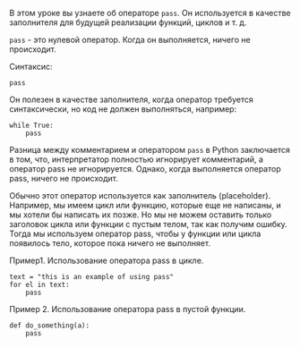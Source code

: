 В этом уроке вы узнаете об операторе `pass`. Он используется в качестве заполнителя для будущей реализации функций, циклов и т. д.

`pass` - это нулевой оператор. Когда он выполняется, ничего не происходит. 

Синтаксис:
```
pass
```

Он полезен в качестве заполнителя, когда оператор требуется синтаксически, но код не должен выполняться, например:
```
while True:
    pass
```
Разница между комментарием и оператором `pass` в Python заключается в том, что, интерпретатор полностью игнорирует комментарий, а оператор pass не игнорируется. Однако, когда выполняется оператор pass, ничего не происходит.

Обычно этот оператор используется как заполнитель (placeholder). Например, мы имеем цикл или функцию, которые еще не написаны, и мы хотели бы написать их позже. Но мы не можем оставить только заголовок цикла или функции с пустым телом, так как получим ошибку. Тогда мы используем оператор pass, чтобы у функции или цикла появилось тело, которое пока ничего не выполняет.

Пример1. Использование оператора pass в цикле. 
```
text = "this is an example of using pass"
for el in text:
    pass
```
Пример 2. Использование оператора pass в пустой функции. 
```
def do_something(a):
    pass
```